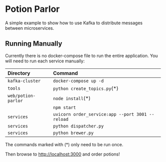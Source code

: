 # Potion Parlor

A simple example to show how to use Kafka to distribute messages between
microservices.

## Running Manually

Currently there is no docker-compose file to run the entire application. You
will need to run each service manually:

| Directory           | Command                                          |
|:--------------------| :---------------------                           |
| `kafka-cluster`     | `docker-compose up -d`                           |
| `tools`             | `python create_topics.py`(*)                     |
| `web/potion-parlor` | `node install`(*)                                |
|                     | `npm start`                                      |
| `services`          | `uvicorn order_service:app --port 3001 --reload` |
| `services`          | `python dispatcher.py`                           |
| `services`          | `python brewer.py`                               |

The commands marked with (*) only need to be run once.

Then browse to <http://localhost:3000> and order potions!
